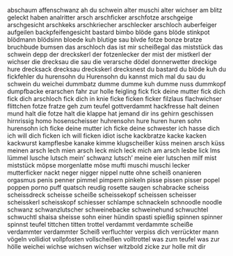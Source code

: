 abschaum
affenschwanz
ah du schwein
alter muschi
alter wichser
am blitz geleckt haben
analritter
arsch
arschficker
arschfotze
arschgeige
arschgesicht
arschkeks
arschkriecher
arschlecker
arschloch
auberfeiger
aufgeilen
backpfeifengesicht
bastard
bimbo
blöde gans
blöde stinkpot
blödmann
blödsinn
bloede kuh
blutige sau
blvde fotze
bonze
bratze
bruchbude
bumsen
das arschloch
das ist mir scheißegal
das miststück
das schwein
depp
der dreckskerl
der fotzenlecker
der mist
der mistkerl
der wichser
die drecksau
die sau
die verarsche
dödel
donnerwetter
dreckige hure
drecksack
drecksau
dreckskerl
drecksnest
du bastard
du blöde kuh
du fickfehler
du hurensohn
du Hurensohn
du kannst mich mal
du sau
du schwein
du weichei
dummbatz
dumme
dumme kuh
dumme nuss
dummkopf
dumpfbacke
erarschen
fahr zur holle
feigling
fick
fick deine mutter
fick dich
fick dich arschloch
fick dich in knie
ficke
ficken
ficker
filzlaus
flachwichser
flittchen
fotze
fratze
geh zum teufel
gottverdammt
hackfresse
halt deinen mund
halt die fotze
halt die klappe
hat jemand dir ins gehirn geschissen
hirnrissig
homo
hosenscheisser
huhrensohn
hure
huren
huren sohn
hurensohn
ich ficke deine mutter
ich ficke deine schwester
ich hasse dich
ich will dich ficken
ich will ficken
idiot
ische
kackbratze
kacke
kacken
kackwurst
kampflesbe
kanake
kimme
klugscheißer
küss meinen arsch
küss meinen arsch
lech mien arsch
leck mich
leck mich am arsch
lesbe
lick
lms
lümmel
lusche
lutsch mein’ schwanz
lutsch’ meine eier
lutschen
milf
mist
miststück
möpse
morgenlatte
möse
mufti
muschi
muschi lecker
mutterficker
nackt
neger
nigger
nippel
nutte
ohne scheiß
onanieren
orgasmus
penis
penner
pimmel
pimpern
pinkeln
pisse
pissen
pisser
popel
poppen
porno
puff
quatsch
reudig
rosette
saugen
schabracke
scheiss
scheissdreck
scheisse
scheiße
scheissekopf
scheissen
scheisser
scheisskerl
scheisskopf
schiesser
schlampe
schnackeln
schnoodle noodle
schwanz
schwanzlutscher
schweinebacke
schweinehund
schwuchtel
schwuchtl
shaisa
sheisse
sohn einer hündin
spasti
spießig
spinnen
spinner
spinnst
teufel
tittchen
titten
trottel
verdammt
verdammte scheiße
verdammter
verdammter Scheiß
verfluchter
verpiss dich
verrückter mann
vögeln
vollidiot
vollpfosten
vollscheißen
volltrottel
was zum teufel
was zur hölle
weichei
wichse
wichsen
wichser
witzbold
zicke
zur holle mit dir
